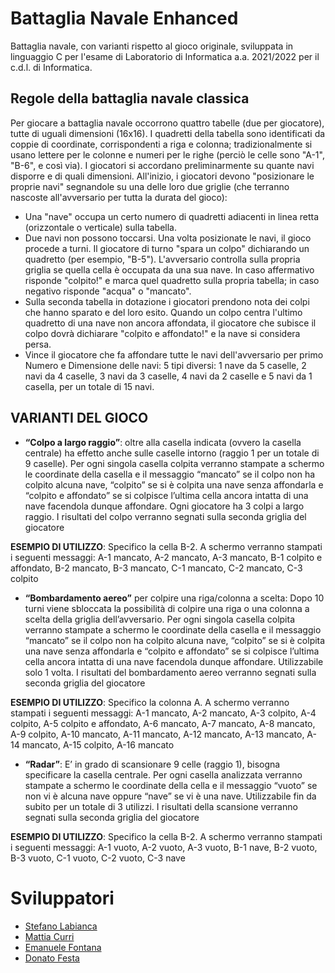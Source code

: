 # Battaglia Navale Enhanced
Battaglia navale, con varianti rispetto al gioco originale, sviluppata in linguaggio C per l'esame di Laboratorio di Informatica a.a. 2021/2022 per il c.d.l. di Informatica.
## Regole della battaglia navale classica
Per giocare a battaglia navale occorrono quattro tabelle (due per giocatore), tutte di uguali 
dimensioni (16x16). I quadretti della tabella sono identificati da coppie di coordinate, corrispondenti 
a riga e colonna; tradizionalmente si usano lettere per le colonne e numeri per le righe (perciò le 
celle sono "A-1", "B-6", e così via). I giocatori si accordano preliminarmente su quante navi disporre 
e di quali dimensioni. All'inizio, i giocatori devono "posizionare le proprie navi" segnandole su una 
delle loro due griglie (che terranno nascoste all'avversario per tutta la durata del gioco):
- Una "nave" occupa un certo numero di quadretti adiacenti in linea retta (orizzontale o verticale) 
sulla tabella.
- Due navi non possono toccarsi. Una volta posizionate le navi, il gioco procede a turni. 
Il giocatore di turno "spara un colpo" dichiarando un quadretto (per esempio, "B-5"). L'avversario 
controlla sulla propria griglia se quella cella è occupata da una sua nave. In caso affermativo 
risponde "colpito!" e marca quel quadretto sulla propria tabella; in caso negativo risponde "acqua" o 
"mancato". 
- Sulla seconda tabella in dotazione i giocatori prendono nota dei colpi che hanno sparato 
e del loro esito. Quando un colpo centra l'ultimo quadretto di una nave non ancora affondata, il 
giocatore che subisce il colpo dovrà dichiarare "colpito e affondato!" e la nave si considera persa. 
- Vince il giocatore che fa affondare tutte le navi dell'avversario per primo
Numero e Dimensione delle navi:
5 tipi diversi: 1 nave da 5 caselle, 2 navi da 4 caselle, 3 navi da 3 caselle, 4 navi da 2 caselle e 5 
navi da 1 casella, per un totale di 15 navi.

## VARIANTI DEL GIOCO
- **“Colpo a largo raggio”**: oltre alla casella indicata (ovvero la casella centrale) ha effetto anche 
sulle caselle intorno (raggio 1 per un totale di 9 caselle). Per ogni singola casella colpita 
verranno stampate a schermo le coordinate della casella e il messaggio “mancato” se il colpo 
non ha colpito alcuna nave, “colpito” se si è colpita una nave senza affondarla e “colpito e 
affondato” se si colpisce l’ultima cella ancora intatta di una nave facendola dunque affondare. 
Ogni giocatore ha 3 colpi a largo raggio. I risultati del colpo verranno segnati sulla seconda 
griglia del giocatore

**ESEMPIO DI UTILIZZO**: Specifico la cella B-2. A schermo verranno stampati i seguenti messaggi: 
A-1 mancato, A-2 mancato, A-3 mancato, B-1 colpito e affondato, B-2 mancato, B-3 mancato, C-1 
mancato, C-2 mancato, C-3 colpito
- **“Bombardamento aereo”** per colpire una riga/colonna a scelta: Dopo 10 turni viene sbloccata 
la possibilità di colpire una riga o una colonna a scelta della griglia dell’avversario. Per ogni 
singola casella colpita verranno stampate a schermo le coordinate della casella e il
messaggio “mancato” se il colpo non ha colpito alcuna nave, “colpito” se si è colpita una nave 
senza affondarla e “colpito e affondato” se si colpisce l’ultima cella ancora intatta di una nave 
facendola dunque affondare. Utilizzabile solo 1 volta. I risultati del bombardamento aereo
verranno segnati sulla seconda griglia del giocatore

**ESEMPIO DI UTILIZZO**: Specifico la colonna A. A schermo verranno stampati i seguenti messaggi: 
A-1 mancato, A-2 mancato, A-3 colpito, A-4 colpito, A-5 colpito e affondato, A-6 mancato, A-7 
mancato, A-8 mancato, A-9 colpito, A-10 mancato, A-11 mancato, A-12 mancato, A-13 mancato, A-14 mancato, A-15 colpito, A-16 mancato
- **“Radar”**: E’ in grado di scansionare 9 celle (raggio 1), bisogna specificare la casella centrale.
Per ogni casella analizzata verranno stampate a schermo le coordinate della cella e il 
messaggio “vuoto” se non vi è alcuna nave oppure “nave” se vi è una nave. Utilizzabile fin 
da subito per un totale di 3 utilizzi. I risultati della scansione verranno segnati sulla seconda 
griglia del giocatore

**ESEMPIO DI UTILIZZO**: Specifico la cella B-2. A schermo verranno stampati i seguenti messaggi: 
A-1 vuoto, A-2 vuoto, A-3 vuoto, B-1 nave, B-2 vuoto, B-3 vuoto, C-1 vuoto, C-2 vuoto, C-3 nave

# Sviluppatori
- [Stefano Labianca](https://github.com/Stefano-Labianca) 
- [Mattia Curri](https://github.com/FrumpyGoose180) 
- [Emanuele Fontana](https://github.com/Fonty02)
- [Donato Festa](https://github.com/DonatoFe11) 

